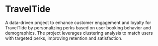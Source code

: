 # TravelTide
A data-driven project to enhance customer engagement and loyalty for TravelTide by personalizing perks based on user booking behavior and demographics. The project leverages clustering analysis to match users with targeted perks, improving retention and satisfaction.
